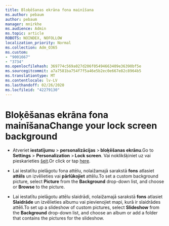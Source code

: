 ```yaml
---
title: Bloķēšanas ekrāna fona mainīšana
ms.author: pebaum
author: pebaum
manager: mnirkhe
ms.audience: Admin
ms.topic: article
ROBOTS: NOINDEX, NOFOLLOW
localization_priority: Normal
ms.collection: Adm_O365
ms.custom:
- "9001667"
- "3734"
ms.openlocfilehash: 369774c569a027d206f05494663409e36390bf5e
ms.sourcegitcommit: a7a7581ba754f7f5a46e5b2ec0e667e82c8964b5
ms.translationtype: MT
ms.contentlocale: lv-LV
ms.lasthandoff: 02/26/2020
ms.locfileid: "42279130"
---
```

# <a name="change-your-lock-screen-background"></a><span data-ttu-id="d1deb-102">Bloķēšanas ekrāna fona mainīšana</span><span class="sxs-lookup"><span data-stu-id="d1deb-102">Change your lock screen background</span></span>

- <span data-ttu-id="d1deb-103">Atveriet **iestatījumu** > **personalizācijas** > **bloķēšanas ekrānu**.</span><span class="sxs-lookup"><span data-stu-id="d1deb-103">Go to **Settings** > **Personalization** > **Lock screen**.</span></span> <span data-ttu-id="d1deb-104">Vai noklikšķiniet uz vai pieskarieties [šeit](ms-settings:lockscreen?activationSource=GetHelp).</span><span class="sxs-lookup"><span data-stu-id="d1deb-104">Or click or tap [here](ms-settings:lockscreen?activationSource=GetHelp).</span></span>

- <span data-ttu-id="d1deb-105">Lai iestatītu pielāgotu fona attēlu, nolaižamajā sarakstā **fons** atlasiet **attēls** un izvēlieties vai **pārlūkojiet** attēlu.</span><span class="sxs-lookup"><span data-stu-id="d1deb-105">To set a custom background picture, select **Picture** from the **Background** drop-down list, and choose or **Browse** to the picture.</span></span> 

- <span data-ttu-id="d1deb-106">Lai iestatītu pielāgotu attēlu slaidrādi, nolaižamajā sarakstā **fons** atlasiet **Slaidrāde** un izvēlieties albumu vai pievienojiet mapi, kurā ir slaidrādes attēli.</span><span class="sxs-lookup"><span data-stu-id="d1deb-106">To set up a slideshow of custom pictures, select **Slideshow** from the **Background** drop-down list, and choose an album or add a folder that contains the pictures for the slideshow.</span></span> 


